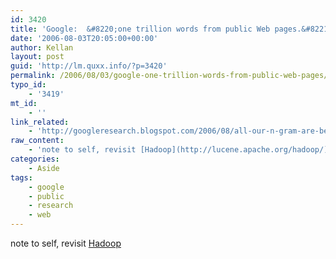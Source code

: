 ```yaml
---
id: 3420
title: 'Google:  &#8220;one trillion words from public Web pages.&#8221;'
date: '2006-08-03T20:05:00+00:00'
author: Kellan
layout: post
guid: 'http://lm.quxx.info/?p=3420'
permalink: /2006/08/03/google-one-trillion-words-from-public-web-pages/
typo_id:
    - '3419'
mt_id:
    - ''
link_related:
    - 'http://googleresearch.blogspot.com/2006/08/all-our-n-gram-are-belong-to-you.html'
raw_content:
    - 'note to self, revisit [Hadoop](http://lucene.apache.org/hadoop/)'
categories:
    - Aside
tags:
    - google
    - public
    - research
    - web
---
```


note to self, revisit [Hadoop](http://lucene.apache.org/hadoop/)